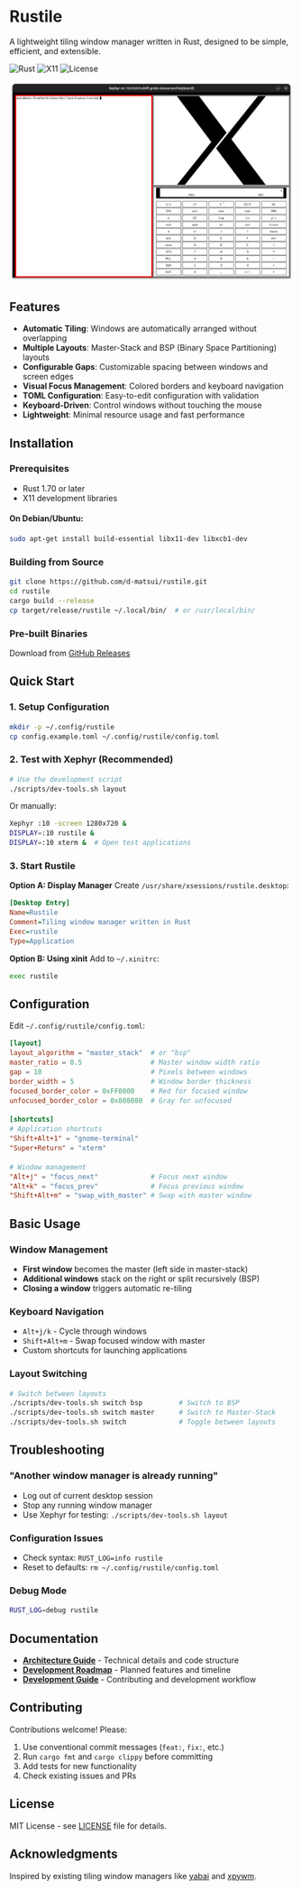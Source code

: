 # Rustile

A lightweight tiling window manager written in Rust, designed to be simple, efficient, and extensible.

![Rust](https://img.shields.io/badge/rust-%23000000.svg?style=for-the-badge&logo=rust&logoColor=white)
![X11](https://img.shields.io/badge/X11-Window%20Manager-orange)
![License](https://img.shields.io/github/license/d-matsui/rustile)

![Example](<Screenshot from 2025-07-23 15-14-27.png>)

## Features

- **Automatic Tiling**: Windows are automatically arranged without overlapping
- **Multiple Layouts**: Master-Stack and BSP (Binary Space Partitioning) layouts
- **Configurable Gaps**: Customizable spacing between windows and screen edges
- **Visual Focus Management**: Colored borders and keyboard navigation
- **TOML Configuration**: Easy-to-edit configuration with validation
- **Keyboard-Driven**: Control windows without touching the mouse
- **Lightweight**: Minimal resource usage and fast performance

## Installation

### Prerequisites

- Rust 1.70 or later
- X11 development libraries

#### On Debian/Ubuntu:
```bash
sudo apt-get install build-essential libx11-dev libxcb1-dev
```

### Building from Source

```bash
git clone https://github.com/d-matsui/rustile.git
cd rustile
cargo build --release
cp target/release/rustile ~/.local/bin/  # or /usr/local/bin/
```

### Pre-built Binaries

Download from [GitHub Releases](https://github.com/d-matsui/rustile/releases)

## Quick Start

### 1. Setup Configuration
```bash
mkdir -p ~/.config/rustile
cp config.example.toml ~/.config/rustile/config.toml
```

### 2. Test with Xephyr (Recommended)
```bash
# Use the development script
./scripts/dev-tools.sh layout
```

Or manually:
```bash
Xephyr :10 -screen 1280x720 &
DISPLAY=:10 rustile &
DISPLAY=:10 xterm &  # Open test applications
```

### 3. Start Rustile

**Option A: Display Manager**
Create `/usr/share/xsessions/rustile.desktop`:
```ini
[Desktop Entry]
Name=Rustile
Comment=Tiling window manager written in Rust
Exec=rustile
Type=Application
```

**Option B: Using xinit**
Add to `~/.xinitrc`:
```bash
exec rustile
```

## Configuration

Edit `~/.config/rustile/config.toml`:

```toml
[layout]
layout_algorithm = "master_stack"  # or "bsp"
master_ratio = 0.5                 # Master window width ratio
gap = 10                           # Pixels between windows
border_width = 5                   # Window border thickness
focused_border_color = 0xFF0000    # Red for focused window
unfocused_border_color = 0x808080  # Gray for unfocused

[shortcuts]
# Application shortcuts
"Shift+Alt+1" = "gnome-terminal"
"Super+Return" = "xterm"

# Window management
"Alt+j" = "focus_next"             # Focus next window
"Alt+k" = "focus_prev"             # Focus previous window  
"Shift+Alt+m" = "swap_with_master" # Swap with master window
```

## Basic Usage

### Window Management
- **First window** becomes the master (left side in master-stack)
- **Additional windows** stack on the right or split recursively (BSP)
- **Closing a window** triggers automatic re-tiling

### Keyboard Navigation
- `Alt+j/k` - Cycle through windows
- `Shift+Alt+m` - Swap focused window with master
- Custom shortcuts for launching applications

### Layout Switching
```bash
# Switch between layouts
./scripts/dev-tools.sh switch bsp         # Switch to BSP
./scripts/dev-tools.sh switch master      # Switch to Master-Stack  
./scripts/dev-tools.sh switch             # Toggle between layouts
```

## Troubleshooting

### "Another window manager is already running"
- Log out of current desktop session
- Stop any running window manager
- Use Xephyr for testing: `./scripts/dev-tools.sh layout`

### Configuration Issues
- Check syntax: `RUST_LOG=info rustile`
- Reset to defaults: `rm ~/.config/rustile/config.toml`

### Debug Mode
```bash
RUST_LOG=debug rustile
```

## Documentation

- **[Architecture Guide](docs/ARCHITECTURE.md)** - Technical details and code structure
- **[Development Roadmap](docs/ROADMAP.md)** - Planned features and timeline
- **[Development Guide](CLAUDE.md)** - Contributing and development workflow

## Contributing

Contributions welcome! Please:
1. Use conventional commit messages (`feat:`, `fix:`, etc.)
2. Run `cargo fmt` and `cargo clippy` before committing
3. Add tests for new functionality
4. Check existing issues and PRs

## License

MIT License - see [LICENSE](LICENSE) file for details.

## Acknowledgments

Inspired by existing tiling window managers like [yabai](https://github.com/koekeishiya/yabai) and [xpywm](https://github.com/h-ohsaki/xpywm).